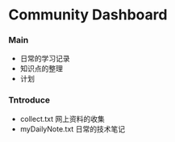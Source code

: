 # Community Dashboard

### Main
* 日常的学习记录
* 知识点的整理
* 计划

### Tntroduce
* collect.txt    网上资料的收集
* myDailyNote.txt   日常的技术笔记
